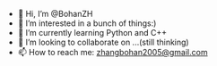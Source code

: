 - 👋 Hi, I’m @BohanZH
- 👀 I’m interested in a bunch of things:)
- 🌱 I’m currently learning Python and C++
- 💞️ I’m looking to collaborate on ...(still thinking)
- 📫 How to reach me: zhangbohan2005@gmail.com

<!---
BohanZH/BohanZH is a ✨ special ✨ repository because its `README.md` (this file) appears on your GitHub profile.
You can click the Preview link to take a look at your changes.
--->
